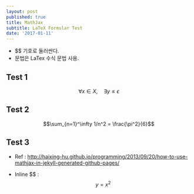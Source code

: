 ```yaml
---
layout: post
published: true
title: MathJax
subtitle: LaTeX Formular Test
date: '2017-01-11'
---
```


* \$\$ 기호로 둘러싼다.
* 문법은 LaTex 수식 문법 사용.


## Test 1

$$\forall x \in X, \quad \exists y \leq \epsilon$$

## Test 2

$$\sum_{n=1}^\infty 1/n^2 = \frac{\pi^2}{6}$$

## Test 3
* Ref : <http://haixing-hu.github.io/programming/2013/09/20/how-to-use-mathjax-in-jekyll-generated-github-pages/>

* Inline \$\$ : $$y=x^2$$


